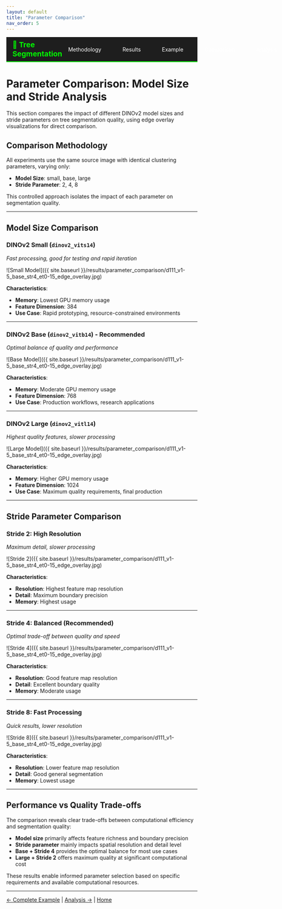 ```yaml
---
layout: default
title: "Parameter Comparison"
nav_order: 5
---
```


<nav class="tree-seg-navbar">
  <div class="navbar-container">
    <a href="{{ '/' | relative_url }}" class="navbar-home">🌳 Tree Segmentation</a>
    <div class="navbar-links">
      <a href="{{ '/methodology' | relative_url }}">Methodology</a>
      <a href="{{ '/results' | relative_url }}">Results</a>
      <a href="{{ '/complete_example' | relative_url }}">Example</a>
      <a href="{{ '/parameter_comparison' | relative_url }}">Comparison</a>
      <a href="{{ '/analysis' | relative_url }}">Analysis</a>
    </div>
  </div>
</nav>

<style>
.tree-seg-navbar {
  background-color: #1e1e1e;
  border-bottom: 2px solid #00ff00;
  padding: 0.5rem 0;
  margin-bottom: 2rem;
}

.navbar-container {
  max-width: 1200px;
  margin: 0 auto;
  display: flex;
  justify-content: space-between;
  align-items: center;
  padding: 0 1rem;
}

.navbar-home {
  color: #00ff00 !important;
  text-decoration: none !important;
  font-weight: bold;
  font-size: 1.2rem;
}

.navbar-links {
  display: flex;
  gap: 1.5rem;
}

.navbar-links a {
  color: #fff !important;
  text-decoration: none !important;
  padding: 0.5rem 1rem;
  border-radius: 4px;
  transition: background-color 0.3s ease;
}

.navbar-links a:hover {
  background-color: #333;
  color: #00ff00 !important;
}

@media (max-width: 768px) {
  .navbar-container {
    flex-direction: column;
    gap: 1rem;
  }
  
  .navbar-links {
    flex-wrap: wrap;
    justify-content: center;
    gap: 1rem;
  }
}
</style>

# Parameter Comparison: Model Size and Stride Analysis

This section compares the impact of different DINOv2 model sizes and stride parameters on tree segmentation quality, using edge overlay visualizations for direct comparison.

## Comparison Methodology

All experiments use the same source image with identical clustering parameters, varying only:
- **Model Size**: small, base, large
- **Stride Parameter**: 2, 4, 8

This controlled approach isolates the impact of each parameter on segmentation quality.

---

## Model Size Comparison

### DINOv2 Small (`dinov2_vits14`)
*Fast processing, good for testing and rapid iteration*

![Small Model]({{ site.baseurl }}/results/parameter_comparison/d111_v1-5_base_str4_et0-15_edge_overlay.jpg)

**Characteristics**:
- **Memory**: Lowest GPU memory usage
- **Feature Dimension**: 384
- **Use Case**: Rapid prototyping, resource-constrained environments

---

### DINOv2 Base (`dinov2_vitb14`) - Recommended
*Optimal balance of quality and performance*

![Base Model]({{ site.baseurl }}/results/parameter_comparison/d111_v1-5_base_str4_et0-15_edge_overlay.jpg)

**Characteristics**:
- **Memory**: Moderate GPU memory usage
- **Feature Dimension**: 768
- **Use Case**: Production workflows, research applications

---

### DINOv2 Large (`dinov2_vitl14`)
*Highest quality features, slower processing*

![Large Model]({{ site.baseurl }}/results/parameter_comparison/d111_v1-5_base_str4_et0-15_edge_overlay.jpg)

**Characteristics**:
- **Memory**: Higher GPU memory usage
- **Feature Dimension**: 1024
- **Use Case**: Maximum quality requirements, final production

---

## Stride Parameter Comparison

### Stride 2: High Resolution
*Maximum detail, slower processing*

![Stride 2]({{ site.baseurl }}/results/parameter_comparison/d111_v1-5_base_str4_et0-15_edge_overlay.jpg)

**Characteristics**:
- **Resolution**: Highest feature map resolution
- **Detail**: Maximum boundary precision
- **Memory**: Highest usage

---

### Stride 4: Balanced (Recommended)
*Optimal trade-off between quality and speed*

![Stride 4]({{ site.baseurl }}/results/parameter_comparison/d111_v1-5_base_str4_et0-15_edge_overlay.jpg)

**Characteristics**:
- **Resolution**: Good feature map resolution
- **Detail**: Excellent boundary quality
- **Memory**: Moderate usage

---

### Stride 8: Fast Processing
*Quick results, lower resolution*

![Stride 8]({{ site.baseurl }}/results/parameter_comparison/d111_v1-5_base_str4_et0-15_edge_overlay.jpg)

**Characteristics**:
- **Resolution**: Lower feature map resolution
- **Detail**: Good general segmentation
- **Memory**: Lowest usage

---

## Performance vs Quality Trade-offs

The comparison reveals clear trade-offs between computational efficiency and segmentation quality:

- **Model size** primarily affects feature richness and boundary precision
- **Stride parameter** mainly impacts spatial resolution and detail level
- **Base + Stride 4** provides the optimal balance for most use cases
- **Large + Stride 2** offers maximum quality at significant computational cost

These results enable informed parameter selection based on specific requirements and available computational resources.

---

[← Complete Example](complete_example.html) | [Analysis →](analysis.html) | [Home](index.html)
